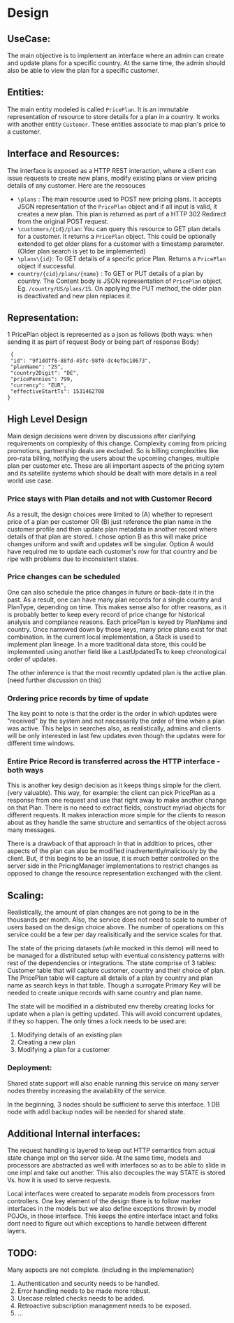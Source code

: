 # Design

## UseCase:
The main objective is to implement an interface where an admin can create and update plans for a specific country.  At the same time, the admin should also be able to view the plan for a specific customer.


## Entities:

The main entity modeled is called `PricePlan`. It is an immutable representation of resource to store details for a plan in a country. It works with another entity `Customer`. These entities associate to map plan's price to a customer.

## Interface and Resources:
The interface is exposed as a HTTP REST interaction, where a client can issue requests to create new plans, modify existing plans or view pricing details of any customer. Here are the reosouces 

   * `\plans` : The main resource used to POST new pricing plans. It accepts JSON representation of the `PricePlan` object and if all input is valid, it creates a new plan. This plan is returned as part of a HTTP 302 Redirect from the original POST request.
   * `\customers/{id}/plan`: You can query this resource to GET plan details for a customer.  It returns a `PricePlan` object. This could be optionally extended to get older plans for a customer with a timestamp parameter. (Older plan search is yet to be implemented)
   * `\plans\{id}`: To GET details of a specific price Plan. Returns a `PricePlan` object if successful. 
   * `country/{cid}/plans/{name}` : To GET or PUT details of a plan by country. The Content body is JSON representation of `PricePlan` object. Eg. `/country/US/plans/1S`. On applying the PUT method, the older plan is deactivated and new plan replaces it.
   
## Representation:

   1 PricePlan object is represented as a json as follows (both ways: when sending it as part of request Body or being part of response Body)
   ```
    {
    "id": "9f1ddff6-88fd-45fc-98f0-dc4efbc10673",
    "planName": "2S",
    "country2Digit": "DE",
    "pricePennies": 799,
    "currency": "EUR",
    "effectiveStartTs": 1531462708
}
   ```
   
## High Level Design

Main design decisions were driven by discussions after clarifying requirements on complexity of this change. Complexity coming from pricing promotions, partnership deals are excluded. So is billing complexities like pro-rata billing, notifying the users about the upcoming changes, multiple plan per customer etc. These are all important aspects of the pricing sytem and its satellite systems which should be dealt with more details in a real world use case.

### Price stays with Plan details and not with Customer Record
As a result, the design choices were limited to (A) whether to represent price of a plan per customer OR (B) just reference the plan name in the customer profile and then update plan metadata in another record where details of that plan are stored. I chose option B as this will make price changes uniform and swift and updates will be singular. Option A would have required me to update each customer's row for that country and be ripe with problems due to inconsistent states.

### Price changes can be scheduled
One can also schedule the price changes in future or back-date it in the past. As a result, one can have many plan records for a single country and PlanType, depending on time. This makes sense also for other reasons, as it is probably better to keep every record of price change for historical analysis and compliance reasons. Each pricePlan is keyed by PlanName and country. Once narrowed down by those keys, many price plans exist for that combination. In the current local implementation, a Stack is used to implement plan lineage. In a more traditional data store, this could be implemented using another field like a LastUpdatedTs to keep chronological order of updates. 

The other inference is that the most recently updated plan is the active plan. (need further discussion on this)

### Ordering price records by time of update
The key point to note is that the order is the order in which updates were "received" by the system and not necessarily the order of time when a plan was active. This helps in searches also, as realistically, admins and clients will be only interested in last few updates even though the updates were for different time windows. 

### Entire Price Record is transferred across the HTTP interface - both ways
This is another key design decision as it keeps things simple for the client. (very valuable). This way, for example: the client can pick PricePlan as a response from one request and use that right away to make another change on that Plan. There is no need to extract fields, construct myriad objects for different requests. It makes interaction more simple for the clients to reason about as they handle the same structure and semantics of the object across many messages.

There is a drawback of that approach in that in addition to prices, other aspects of the plan can also be modified inadvertently/maliciously by the client. But, if this begins to be an issue, it is much better controlled on the server side in the PricingManager implementations to restrict changes as opposed to change the resource representation exchanged with the client.

## Scaling:
Realistically, the amount of plan changes are not going to be in the thousands per month. Also, the service does not need to scale to number of users based on the design choice above. The number of operations on this service could be a few per day realisitically and the service scales for that.

The state of the pricing datasets (while mocked in this demo) will need to be managed for a distributed setup with eventual consistency patterns with rest of the dependencies or integrations. The state comprise of 3 tables: Customer table that will capture customer, country and their choice of plan. The PricePlan table will capture all details of a plan by country and plan name as search keys in that table. Though a surrogate Primary Key will be needed to create unique records with same country and plan name. 

The state will be modified in a distributed env thereby creating locks for update when a plan is getting updated. This will avoid concurrent updates, if they so happen. The only times a lock needs to be used are:

1. Modifying details of an existing plan
2. Creating a new plan
3. Modifying a plan for a customer


### Deployment:
Shared state support will also enable running this service on many server nodes thereby increasing the availability of the service. 

In the beginning, 3 nodes should be sufficient to serve this interface. 1 DB node with addl backup nodes will be needed for shared state.


## Additional Internal interfaces:
The request handling is layered to keep out HTTP semantics from actual state change impl on the server side. At the same time, models and processors are abstracted as well with interfaces so as to be able to slide in one impl and take out another. This also decouples the way STATE is stored Vs. how it is used to serve requests.

Local interfaces were created to separate models from processors from controllers. One key element of the design there is to follow marker interfaces in the models but we also define exceptions throwin by model POJOs, in those interface. This keeps the entire interface intact and folks dont need to figure out which exceptions to handle between different layers.


## TODO:
Many aspects are not complete. (including in the implemenation)
1. Authentication and security needs to be handled.
2. Error handling needs to be made more robust.
3. Usecase related checks needs to be added.
4. Retroactive subscription management needs to be exposed. 
5. ...






